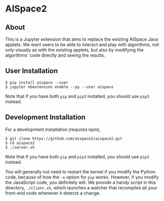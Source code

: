 # AISpace2

## About
This is a Jupyter extension that aims to replace the existing AISpace Java applets. We want users to be able to interact and play with algorithms, not only visually as with the existing applets, but also by modifying the algorithms' code directly and seeing the results.

## User Installation

    $ pip install aispace --user
    $ jupyter nbextension enable --py --user aispace

Note that if you have both `pip` and `pip3` installed, you should use `pip3` instead.

## Development Installation

For a development installation (requires npm),

    $ git clone https://github.com/aispace2/aispace2.git
    $ cd aispace2
    $ ./server.sh


Note that if you have both `pip` and `pip3` installed, you should use `pip3` instead.

You will generally not need to restart the kernel if you modify the Python code, because of how the `-e` option for `pip` works. However, if you modify the JavaScript code, you definitely will. We provide a handy script in this directory, `./client.sh`, which launches a watcher that recompiles all your front-end code whenever it detects a change.
